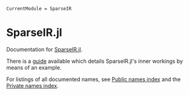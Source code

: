 ```@meta
CurrentModule = SparseIR
```

# SparseIR.jl

Documentation for [SparseIR.jl](https://github.com/SpM-lab/SparseIR.jl).

There is a [guide](@ref) available which details SparseIR.jl's inner workings by means of an example.

For listings of all documented names, see [Public names index](@ref) and the [Private names index](@ref).

